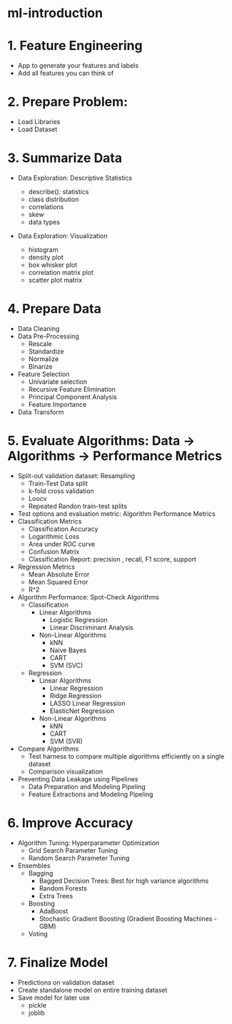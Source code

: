 # ml-introduction
# 1. Feature Engineering
- App to generate your features and labels
- Add all features you can think of

# 2. Prepare Problem:
- Load Libraries
- Load Dataset

# 3. Summarize Data
- Data Exploration: Descriptive Statistics
    - describe(): statistics
    - class distribution
    - correlations
    - skew
    - data types

- Data Exploration: Visualization
    - histogram
    - density plot
    - box whisker plot
    - correlation matrix plot
    - scatter plot matrix

# 4. Prepare Data
- Data Cleaning
- Data Pre-Processing
    - Rescale
    - Standardize
    - Normalize
    - Binarize
- Feature Selection
     - Univariate selection
     - Recursive Feature Elimination
     - Principal Component Analysis
     - Feature Importance
- Data Transform

# 5. Evaluate Algorithms: Data -> Algorithms -> Performance Metrics
- Split-out validation dataset: Resampling
    - Train-Test Data split
    - k-fold cross validation
    - Loocv
    - Repeated Randon train-test splits
- Test options and evaluation metric: Algorithm Performance Metrics
- Classification Metrics
     - Classification Accuracy
     - Logarithmic Loss
     - Area under ROC curve
     - Confusion Matrix
     - Classification Report: precision , recall, F1 score, support
- Regression Metrics
     - Mean Absolute Error
     - Mean Squared Error
     - R^2
- Algorithm Performance: Spot-Check Algorithms
    - Classification
        - Linear Algorithms
            - Logistic Regression
            - Linear Discriminant Analysis
        - Non-Linear Algorithms
            - kNN
            - Naive Bayes
            - CART
            - SVM (SVC)
    - Regression
        - Linear Algorithms
            - Linear Regression
            - Ridge Regression
            - LASSO Linear Regression
            - ElasticNet Regression
        - Non-Linear Algorithms
            - kNN
            - CART
            - SVM (SVR)
- Compare Algorithms
     - Test harness to compare multiple algorithms efficiently on a single dataset
     - Comparison visualization
- Preventing Data Leakage using Pipelines
    - Data Preparation and Modeling Pipeling
    - Feature Extractions and Modeling Pipeling

# 6. Improve Accuracy
- Algorithm Tuning: Hyperparameter Optimization
    - Grid Search Parameter Tuning
    - Random Search Parameter Tuning
- Ensembles
    - Bagging
        - Bagged Decision Trees: Best for high variance algorithms
        - Random Forests
        - Extra Trees
    - Boosting
        - AdaBoost
        - Stochastic Gradient Boosting (Gradient Boosting Machines - GBM)
    - Voting

# 7. Finalize Model
- Predictions on validation dataset
- Create standalone model on entire training dataset
- Save model for later use
    - pickle
    - joblib
